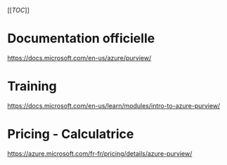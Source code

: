 [[_TOC_]]
# Documentation officielle
https://docs.microsoft.com/en-us/azure/purview/

# Training
https://docs.microsoft.com/en-us/learn/modules/intro-to-azure-purview/

# Pricing - Calculatrice
https://azure.microsoft.com/fr-fr/pricing/details/azure-purview/